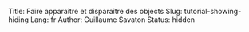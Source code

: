 Title: Faire apparaître et disparaître des objects
Slug: tutorial-showing-hiding
Lang: fr
Author: Guillaume Savaton
Status: hidden

<!-- TODO -->

